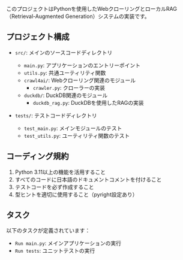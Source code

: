 <!-- Use this file to provide workspace-specific custom instructions to Copilot. For more details, visit https://code.visualstudio.com/docs/copilot/copilot-customization#_use-a-githubcopilotinstructionsmd-file -->

このプロジェクトはPythonを使用したWebクローリングとローカルRAG（Retrieval-Augmented Generation）システムの実装です。

## プロジェクト構成

- `src/`: メインのソースコードディレクトリ
  - `main.py`: アプリケーションのエントリーポイント
  - `utils.py`: 共通ユーティリティ関数
  - `crawl4ai/`: Webクローリング関連のモジュール
    - `crawler.py`: クローラーの実装
  - `duckdb/`: DuckDB関連のモジュール
    - `duckdb_rag.py`: DuckDBを使用したRAGの実装

- `tests/`: テストコードディレクトリ
  - `test_main.py`: メインモジュールのテスト
  - `test_utils.py`: ユーティリティ関数のテスト

## コーディング規約

1. Python 3.11以上の機能を活用すること
2. すべてのコードに日本語のドキュメントコメントを付けること
3. テストコードを必ず作成すること
4. 型ヒントを適切に使用すること（pyright設定あり）

## タスク

以下のタスクが定義されています：
- `Run main.py`: メインアプリケーションの実行
- `Run tests`: ユニットテストの実行

